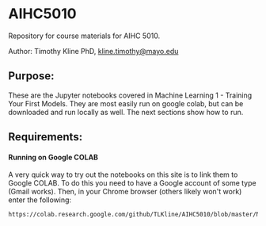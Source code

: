 # AIHC5010
Repository for course materials for AIHC 5010.

Author: Timothy Kline PhD, kline.timothy@mayo.edu

Purpose:
--
These are the Jupyter notebooks covered in Machine Learning 1 - Training Your First Models. They are most easily run on google colab, but can be downloaded and run locally as well. The next sections show how to run. 

Requirements:
--
#### Running on Google COLAB
A very quick way to try out the notebooks on this site is to link them to Google COLAB. To do this you need
to have a Google account of some type (Gmail works). Then, in your Chrome browser (others likely won't work)
enter the following:

```angular2
https://colab.research.google.com/github/TLKline/AIHC5010/blob/master/Notebook/Classification_Task.ipynb
```

